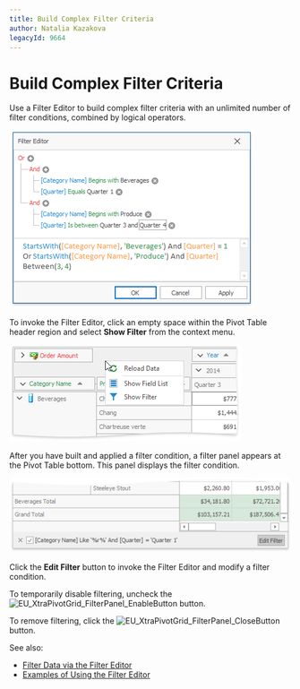 ```yaml
---
title: Build Complex Filter Criteria
author: Natalia Kazakova
legacyId: 9664
---
```

# Build Complex Filter Criteria
Use a Filter Editor to build complex filter criteria with an unlimited number of filter conditions, combined by logical operators.

![EU_XtraPivotGrid_Filter](../../../../images/img7617.png)

To invoke the Filter Editor, click an empty space within the Pivot Table header region and select **Show Filter** from the context menu.

![EU_XtraPivotGrid_ShowFieldListMenu](../../../../images/img7594.png)

After you have built and applied a filter condition, a filter panel appears at the Pivot Table bottom. This panel displays the filter condition.

![pivotgrid_FilterPanel](../../../../images/img13154.png)

Click the **Edit Filter** button to invoke the Filter Editor and modify a filter condition.

To temporarily disable filtering, uncheck the ![EU_XtraPivotGrid_FilterPanel_EnableButton](../../../../images/img7619.png) button.

To remove filtering, click the ![EU_XtraPivotGrid_FilterPanel_CloseButton](../../../../images/img7620.png) button.

See also:
* [Filter Data via the Filter Editor](../../../filter-editor/filter-data-via-the-filter-editor.md) 
* [Examples of Using the Filter Editor](../../../filter-editor/examples-of-using-the-filter-editor.md)